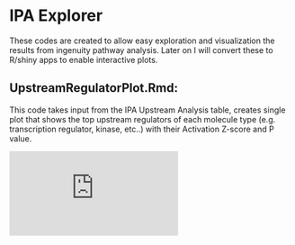 IPA Explorer 
=======================

These codes are created to allow easy exploration and visualization the results from ingenuity pathway analysis. Later on I will convert these to R/shiny apps to enable interactive plots. 


UpstreamRegulatorPlot.Rmd:
-----------

This code takes input from the IPA Upstream Analysis table, creates single plot that shows the top upstream regulators of each molecule type (e.g. transcription regulator, kinase, etc..) with their Activation Z-score and P value.

![workflow chart](https://https://github.com/da-yin/IPAexplorer/blob/master/analysis/results/lmp.ola_ctrl_upstream_923.pdf)
